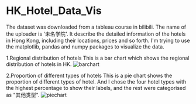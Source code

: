 # HK_Hotel_Data_Vis
The dataset was downloaded from a tableau course in bilibili. The name of the uploader is '未名学院'. It describe the detailed information of the hotels in Hong Kong, including their locations, prices and so forth. I'm trying to use the matplotlib, pandas and numpy packages to visualize the data.

1.Regional distribution of hotels
This is a bar chart which shows the regional distribution of hotels in HK.
![barchart](https://github.com/jianght1999/HongKongHotelDataVisualisation/assets/80138413/6f59c554-816f-4655-8671-cc449571a4b8)


2.Proportion of different types of hotels
This is a pie chart shows the proportion of different types of hotel. And I chose the four hotel types with the highest percentage to show their labels, and the rest were categorised as "其他类型".
![piechart](https://github.com/jianght1999/HongKongHotelDataVisualisation/assets/80138413/9057a6d6-54d8-4684-aaa6-4955a60979b0)
